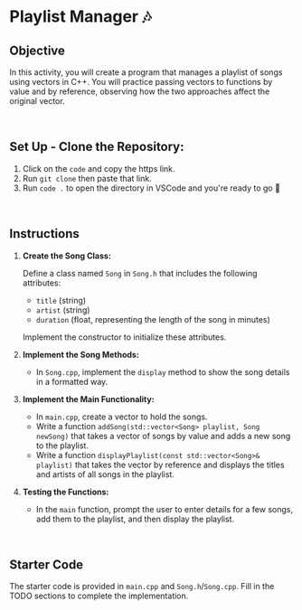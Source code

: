 # Playlist Manager 🎶

## Objective
In this activity, you will create a program that manages a playlist of songs using vectors in C++. You will practice passing vectors to functions by value and by reference, observing how the two approaches affect the original vector.

<br>

## Set Up - Clone the Repository:
1. Click on the `code` and copy the https link.
2. Run `git clone` then paste that link.
3. Run `code .` to open the directory in VSCode and you're ready to go 🙂

<br>

## Instructions
1. **Create the Song Class:**
   
   Define a class named `Song` in `Song.h` that includes the following attributes:
   - `title` (string)
   - `artist` (string)
   - `duration` (float, representing the length of the song in minutes)

   Implement the constructor to initialize these attributes.


2. **Implement the Song Methods:**
   - In `Song.cpp`, implement the `display` method to show the song details in a formatted way.

4. **Implement the Main Functionality:**
   - In `main.cpp`, create a vector to hold the songs.
   - Write a function `addSong(std::vector<Song> playlist, Song newSong)` that takes a vector of songs by value and adds a new song to the playlist.
   - Write a function `displayPlaylist(const std::vector<Song>& playlist)` that takes the vector by reference and displays the titles and artists of all songs in the playlist.

5. **Testing the Functions:**
   - In the `main` function, prompt the user to enter details for a few songs, add them to the playlist, and then display the playlist.

<br>

## Starter Code
The starter code is provided in `main.cpp` and `Song.h`/`Song.cpp`. Fill in the TODO sections to complete the implementation.


